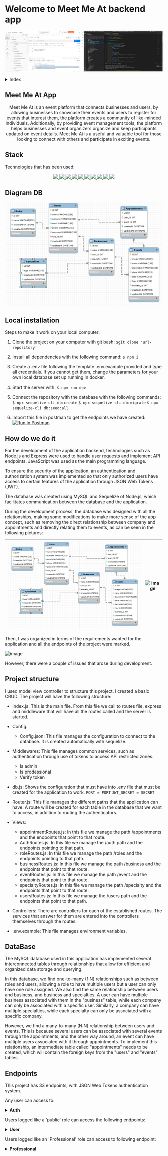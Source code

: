 # Welcome to Meet Me At backend app
<p align="center"><img src="./assets/readmePicture.jpg"/></p> 

<details>
  <summary>Index</summary>
  <ol>
    <li><a href="#meet-me-at-app">About Meet Me At App</a></li>
    <li><a href="#stack">Stack</a></li>
    <li><a href="#diagram-bd">Diagram DB</a></li>
    <li><a href="#local-instalation">Local installation</a></li>
    <li><a href="#how-do-we-do-it">How do we do it</a></li>
    <li><a href="#project-structure">Project structure</a></li>
    <li><a href="#data-base">Database</a></li>
    <li><a href="#endpoints">Endpoints</a></li>
    <li><a href="#known-bugs">Known bugs</a></li>
    <li><a href="#future-functionalities">Future funtionalities</a></li>
    <li><a href="#licence">Licence</a></li>
    <li><a href="#webgraphy">Webgraphy</a></li>
    <li><a href="#contact">Contact</a></li>
  </ol>
</details>

## Meet Me At App
<p align="center">Meet Me At is an event platform that connects businesses and users, by allowing businesses to showcase their events and users to register for events that interest them, the platform creates a community of like-minded individuals. 
Additionally, by providing event management tools, the platform helps businesses and event organizers organize and keep participants updated on event details. Meet Me At is a useful and valuable tool for those looking to connect with others and participate in exciting events.</p>

## Stack
<p>Technologies that has been used:</p>
<div align="center">
    <a href="https://expressjs.com/">
        <img src= "https://img.shields.io/badge/express.js-%23404d59.svg?style=for-the-badge&logo=express&logoColor=%2361DAFB"/>
    </a>
    <a href="https://nextjs.org/">
        <img src= "https://img.shields.io/badge/node.js-026E00?style=for-the-badge&logo=node.js&logoColor=white"/>
    </a>
    <a href="https://developer.mozilla.org/es/docs/Web/JavaScript">
        <img src= "https://img.shields.io/badge/javascipt-EFD81D?style=for-the-badge&logo=javascript&logoColor=black"/>
    </a>
    <a href="https://jwt.io/">
        <img src= "https://img.shields.io/badge/JWT-black?style=for-the-badge&logo=JSON%20web%20tokens"/>
    </a>
    <a href="https://www.postman.com/">
        <img src= "https://img.shields.io/badge/Postman-FF6C37?style=for-the-badge&logo=postman&logoColor=white"/>
    </a>
    <a href="https://www.mysql.com/">
        <img src= "https://img.shields.io/badge/mysql-3E6E93?style=for-the-badge&logo=mysql&logoColor=white"/>
    </a>
    <a href="https://www.github.com/">
        <img src= "https://img.shields.io/badge/github-24292F?style=for-the-badge&logo=github&logoColor=white"/>
    </a>
    <a href="https://git-scm.com/">
        <img src= "https://img.shields.io/badge/git-F54D27?style=for-the-badge&logo=git&logoColor=white"/>
    </a>
    <a href="https://www.docker.com/">
        <img src= "https://img.shields.io/badge/docker-2496ED?style=for-the-badge&logo=docker&logoColor=white"/>
    </a>
    <a href="https://www.sequelize.org/">
        <img src= "https://img.shields.io/badge/sequelize-3C76C3?style=for-the-badge&logo=sequelize&logoColor=white"/>
    </a>
</div>

## Diagram DB

!['imagen-db'](./assets/dataBase.jpg)

## Local installation

Steps to make it work on your local computer:
1. Clone the project on your computer with git bash:
 `$git clone 'url-repository'`
2. Install all dependencies with the following command:
 ` $ npm i `
3. Create a .env file following the template .env.example provided and type all credentials. If you cannot get them, change the parameters for your own local database set up running in docker.
4.  Start the server with:
 ``` $ npm run dev ```
5. Connect the repository with the database with the following commands:
 ``` $ npx sequelize-cli db:create ``` 
 ``` $ npx sequelize-cli db:migrate ``` 
 ``` $ npx sequelize-cli db:seed:all ```

6. Import this file in postman to get the endpoints we have created:
[![Run in Postman](https://run.pstmn.io/button.svg)](https://www.postman.com/security-geologist-20366633/workspace/meet-me-at/collection/27251425-ef405e59-a70e-4b4b-ab64-610e2822de31?action=share&creator=27251425)


## How do we do it

For the development of the application backend, technologies such as Node.js and Express were used to handle user requests and implement API endpoints. JavaScript was used as the main programming language.

To ensure the security of the application, an authentication and authorization system was implemented so that only authorized users have access to certain features of the application through JSON Web Tokens (JWT).

The database was created using MySQL and Sequelize of Node.js, which facilitates communication between the database and the application.

During the development process, the database was designed with all the relationships, making some modifications to make more sense of the app concept, such as removing the direct relationship between company and appointments and directly relating them to events, as can be seen in the following pictures:

![image](./assets/dataBase.jpg) |![image](./assets/olddb.jpg)|
|-|-|

Then, I was organized in terms of the requirements wanted for the application and all the endpoints of the project were marked.

![image](./assets/backendpicture.jpg)

However, there were a couple of issues that arose during development.


## Project structure
I used model view controller to structure this project. I created a basic CRUD.
The project will have the following structure:
-	Index.js: This is the main file. From this file we call to routes file, express and middleware that will have all the routes called and the server is started.
-	Config.
      - Config.json: This file manages the configuration to connect to the database. It is created automatically with sequelize.
-	Middlewares: This file manages common services, such as authentication through use of tokens to access API restricted zones.
      - Is admin
      - Is prodessional
      - Verify token
-	db.js: Shows the configuration that must have into .env file that must be created for the application to work.
    ```PORT = PORT```
    ```JWT_SECRET = SECRET```

-	Router.js: This file manages the different paths that the application can have. A route will be created for each table in the database that we want to access, in addition to routing the authenticators.
-	Views:
      - appointmentRoutes.js: In this file we manage the path /appointments and the endpoints that point to that route.
      - AuthRoutes.js: In this file we manage the /auth path and the endpoints pointing to that path.
      - roleRoutes.js: In this file we manage the path /roles and the endpoints pointing to that path.
      - businessRoutes.js: In this file we manage the path /business and the endpoints that point to that route.
      -  eventRoutes.js: In this file we manage the path /event and the endpoints that point to that route.
      - specialtyRoutes.js: In this file we manage the path /specialty and the endpoints that point to that route.
      - usersRoutes.js: In this file we manage the /users path and the endpoints that point to that path.
      
-	Controllers: There are controllers for each of the established routes. The services that answer for them are entered into the controllers themselves through the routes.
-	.env.example: This file manages environment variables.

## DataBase

The MySQL database used in this application has implemented several interconnected tables through relationships that allow for efficient and organized data storage and querying.

In this database, we find one-to-many (1:N) relationships such as between roles and users, allowing a role to have multiple users but a user can only have one role assigned. We also find the same relationship between users and business, and business and specialties. A user can have multiple business associated with them in the "business" table, while each company can only be associated with a specific user. Similarly, a company can have multiple specialties, while each specialty can only be associated with a specific company.

However, we find a many-to-many (N:N) relationship between users and events. This is because several users can be associated with several events through the appointments, and the other way around, an event can have multiple users associated with it through appointments. To implement this relationship, an intermediate table called "appointments" needs to be created, which will contain the foreign keys from the "users" and "events" tables.


## Endpoints
This project has 33 endpoints, with JSON Web Tokens authentication system.

Any user can access to:

<details>
<summary><strong>Auth</strong></summary>

- Register user:
    - Manage registration in our API. The information is passed via body in Postman containing the name, surname, email, phone and password.

        POST:   http://localhost:3000/register 
        body:
        ``` bash
        {
            "name": "Luisa",
            "surname": "Santo Ramos",
            "email": "luisa@gmail.com",
            "phone": "+34605789542",
            "password": "1234567A"
        }
        ```
    The password is encrypted using the crypto library, native to NodeJS, and then sent to the database.

- Login User: 
    - We manage the log in our API (secure so that only an administrator, professional or public can access it).

        POST:   http://localhost:3000/login
        body:
        ``` bash
        {
            "email": "luisa@gmail.com",
            "password": "1234567A"
        }
        ```
</details>

Users logged like a 'public' role can access the following endpoints:

<details>
<summary><strong>User</strong></summary>

- Profile: 
    - GET petition to see the user´s own profile.
  
        GET:   http://localhost:3000/profile

- Update profile: 
    - We update profile from the logged user.
  
        PUT:   http://localhost:3000/updateProfile
        body:
        ``` bash
       {
            "name": "Luisa",
            "surname": "Santo Ramos",
            "email": "luisa@gmail.com",
            "phone": "+34605789542",
        }
        ```

- Appointments:
    - CREATE appointment only for the logged in user through postman with POST option.

        POST:   http://localhost:3000/create/appointment
        body:
        ``` bash
        {
            "event_id": "2",
        }
        ```
    Only appointments can be created for the logged in user.

    - GET a list of all users' appointments'.
  
        GET:   http://localhost:3000/appointment

    - CANCEL petition to delete my own appointments currently in the database.
  
        DELETE:   http://localhost:3000/cancelappointment/:id

    You must indicate in the url the ID number of the appointment.

- Events:
    - GET a list of all events.
  
        GET:   http://localhost:3000/all/events

- Business:
    - GET a list of all business.
  
        GET:   http://localhost:3000/business

</details>

Users logged like an 'Professional' role can access to following endpoint:

<details>
<summary><strong>Professional</strong></summary>

- Check all user by business: 
    - GET petition to see a list of the users, if you are logged like a business, will show only the relevant information about the users.
  
        GET:   http://localhost:3000/getuserbyprofess

- Appointments: 
    - GET a list of all appointments for my own events.
  
        GET:   http://localhost:3000/getappointmentbyprofess

    This option displays all fields of interest to the business related to the appointment.

- Events: 
    - GET a list of all events that belong to my company.
  
        GET:   http://localhost:3000/all/events/professional

    This option displays all fields of interest to the business related to the event.

    - CANCEL petition to delete my own events currently in the database.
  
        DELETE:   http://localhost:3000/deleteeventprofessi/:id

    You must indicate in the url the ID number of the event.

    - CREATE event through postman with POST option.

        POST:   http://localhost:3000/neweventprofessional
        ``` bash
        {
            "image": "URL picture"
            "name": "Show name",
            "description": "description",
            "place": "place",
            "date": "year-month-date",
            "hour": "time"
        }
        ```
    Only events can be created for the logged business.


Users logged like an 'admin' role can access to following endpoint:

<details>
<summary><strong>Admin</strong></summary>

- User related functions: 
    - GET petition to see list all of users, if you are logged like an Admin, will show all the information about the users.
  
        GET:   http://localhost:3000/allusers

    - UPDATE any user profile from the logged Admin.

        POST:   http://localhost:3000//updateprofile/:id
        body:
        ``` bash
        {
            "name":"",
            "surname":"",
            "email":"",
            "phone":"",
            "role_id": ""
        }
        ```
        You must indicate in the url the ID number of the user.
    - DELETE user and all info by Admin.

        POST:   http://localhost:3000/cancelluser/:id
    
        You must indicate in the url the ID number of the user.

    - CREATE new user by admin with any role_id except 'admin' role.

        POST:   http://localhost:3000/newuseradmin
        body:
        ``` bash
        {
            "name": "Luisa",
            "surname": "Santo Ramos",
            "email": "luisa@gmail.com",
            "phone": "+34605789542",
            "password": "1234567A",
            "role_id": 2
        }
        ```
    The password is encrypted using the crypto library, native to NodeJS, and then sent to the database.

- Roles: 
    - GET petition to see list of all roles in the database.
  
        GET:   http://localhost:3000/role

    - GET petition to see list of all roles exclude admin role in the database.
  
        GET:   http://localhost:3000/roles

    - CREATE roles through postman with POST option.

        POST:   http://localhost:3000/newrole
        body:
        ``` bash
        {
	        "name": "team-leader"
        }
        ```
    - UPDATE any role except admin.

        POST:   http://localhost:3000/updateuserrole/:id
        body:
        ``` bash
        {
            "name":""
        }
        ```
        You must indicate in the url the ID number of the role.
    
    - CANCEL petition to delete roles currently in the database except admin.
  
        DELETE:   http://localhost:3000/deleterole/:id

    You must indicate in the url the ID number of the role.

- Specialty: 
    - GET petition to see list of all specialties in the database.
  
        GET:   http://localhost:3000/specialty

- Business: 
    - GET petition to see list of all business in the database.
  
        GET:   http://localhost:3000/business

    - CREATE business through postman with POST option.

        POST:   http://localhost:3000/newbusiness
        body:
        ``` bash
        {
	        "user_id": "10",
            "specialty_id": "3",
            "notes": "notes"
        }
        ```

    - CANCEL petition to delete business currently in the database.
  
        DELETE:   http://localhost:3000/deletebusiness/:id

    You must indicate in the url the ID number of the business.

- Events: 
    - GET a list of all events in the database.
  
        GET:   http://localhost:3000/all/events

    This option displays all fields of interest to admin related to the event.

    - CANCEL petition to delete events currently in the database.
  
        DELETE:   http://localhost:3000/deleteevent/:id

    You must indicate in the url the ID number of the event.

    - CREATE event through postman with POST option.

        POST:   http://localhost:3000/newevent
        body:
        ``` bash
        {
            "image": "URL picture"
            "name": "Show name",
            "description": "description",
            "place": "place",
            "date": "year-month-date",
            "hour": "time"
            "business_id": 2
        }
        ```
 - UPDATE any event by admin.
  
        PUT:   http://localhost:3000/updateeventadmin/:id
        body:
        ``` bash
       {
            "image": "image",
            "name": "show name",
            "description": "description",
            "place": "place",
            "date":"year-month-day",
            "hour": "time",
            "business_id": 4
        }
        ```
     You must indicate in the url the ID number of the event.

- Appointment: 
    - GET a list of all appointments.
  
            GET:   http://localhost:3000/getappointment

   This option displays all fields related to the appointment.

    - CREATE appointment by the admin for any user through postman with POST option.

            POST:   http://localhost:3000/newappointment
        body:
        ``` bash
        {
            "user_id": "user_id",
            "event_id":" event_id"
        }
        ```
    - CANCEL petition to delete any user appointments currently in the database.
  
            DELETE:   http://localhost:3000//deleteappointment/:id

    You must indicate in the url the ID number of the appointment.
</details>

## Known bugs
The error that we have encountered when modifying certain functions is:

        Return.status.send is not a function
the function is working correctly but is not sending the specifically error code.


## Future functionalities

Below we mention a few functionalities that remain to be implemented in this project:
   - I would like to introduce a feedback model to give the customer the option to write a review which will reach more customers.
   - I would like to be able to block past dates when a business or admin create an event.
    

## Licence
This project is belonging to license Creative Commons Legal Code.


## Webgraphy
To achieve the goal we have collected information from:
- [Sequelize documentation](https://sequelize.org/docs/v6/)
- [Repository GeeksHubs](https://github.com/GeeksHubs/FSD_VAL_01_2023_SEQUELIZE)
- [eventbrite-website](https://www.eventbrite.es/d/spain--valencia/events/)
- [website-meetup](https://www.meetup.com/es-ES/)
- Google fonts
- [website-freepik] (https://www.freepik.es/)

## Contact
- Laura Sanchez Lucas
<a href = "lausnclu@gmail.com"><img src="https://img.shields.io/badge/Gmail-C6362C?style=for-the-badge&logo=gmail&logoColor=white" target="_blank"></a>
<a href="https://www.linkedin.com/in/linkedinUser/" target="_blank"><img src="https://img.shields.io/badge/-LinkedIn-%230077B5?style=for-the-badge&logo=linkedin&logoColor=white" target="_blank"></a>
<a href="https://github.com/LauraSanchezLucas" target="_blank"><img src="https://img.shields.io/badge/github-24292F?style=for-the-badge&logo=github&logoColor=red" target="_blank"></a> 
</p>
